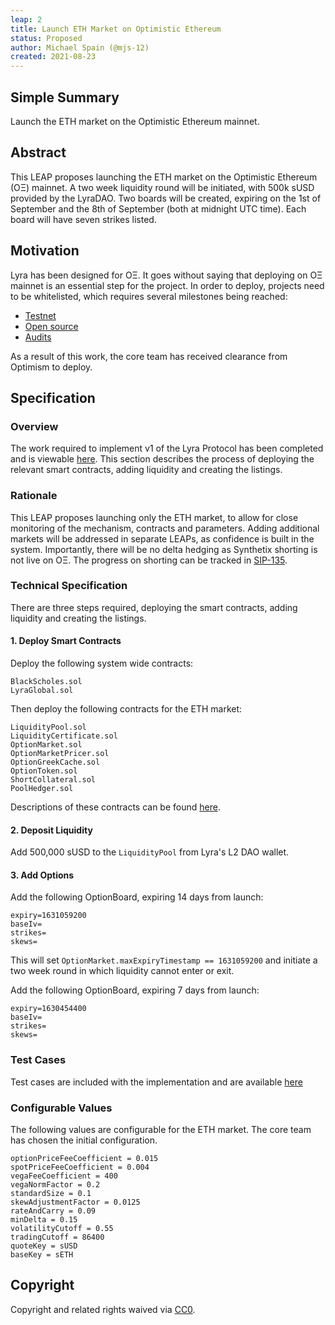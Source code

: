 ```yaml
---
leap: 2
title: Launch ETH Market on Optimistic Ethereum
status: Proposed
author: Michael Spain (@mjs-12)
created: 2021-08-23
---
```


<!--You can leave these HTML comments in your merged LEAP and delete the visible duplicate text guides, they will not appear and may be helpful to refer to if you edit it again. This is the suggested template for new LEAPs. Note that a LEAP number will be assigned by an editor. When opening a pull request to submit your LEAP, please use an abbreviated title in the filename, `leap-draft_title_abbrev.md`. The title should be 44 characters or less.-->

## Simple Summary
<!--"If you can't explain it simply, you don't understand it well enough." Simply describe the outcome the proposed changes intends to achieve. This should be non-technical and accessible to a casual community member.-->
Launch the ETH market on the Optimistic Ethereum mainnet.

## Abstract
<!--A short (~200 word) description of the proposed change, the abstract should clearly describe the proposed change. This is what *will* be done if the LEAP is implemented, not *why* it should be done or *how* it will be done. If the LEAP proposes deploying a new contract, write, "we propose to deploy a new contract that will do x".-->

This LEAP proposes launching the ETH market on the Optimistic Ethereum (OΞ) mainnet. A two week liquidity round will be initiated, with 500k sUSD provided by the LyraDAO. Two boards will be created, expiring on the 1st of September and the 8th of September (both at midnight UTC time). Each board will have seven strikes listed.

## Motivation
<!--This is the problem statement. This is the *why* of the LEAP. It should clearly explain *why* the current state of the protocol is inadequate.  It is critical that you explain *why* the change is needed, if the LEAP proposes changing how something is calculated, you must address *why* the current calculation is innaccurate or wrong. This is not the place to describe how the LEAP will address the issue!-->
Lyra has been designed for OΞ. It goes without saying that deploying on OΞ mainnet is an essential step for the project. In order to deploy, projects need to be whitelisted, which requires several milestones being reached:

- [Testnet](https://blog.lyra.finance/lyra-testnet/)
- [Open source](https://github.com/lyra-finance/lyra-protocol)
- [Audits](https://github.com/lyra-finance/lyra-protocol/tree/master/audits)

As a result of this work, the core team has received clearance from Optimism to deploy.

## Specification
<!--The specification should describe the syntax and semantics of any new feature, there are five sections
1. Overview
2. Rationale
3. Technical Specification
4. Test Cases
5. Configurable Values
-->

### Overview
<!--This is a high level overview of *how* the LEAP will solve the problem. The overview should clearly describe how the new feature will be implemented.-->
The work required to implement v1 of the Lyra Protocol has been completed and is viewable [here](https://github.com/lyra-finance/lyra-protocol). This section describes the process of deploying the relevant smart contracts, adding liquidity and creating the listings.

### Rationale
<!--This is where you explain the reasoning behind how you propose to solve the problem. Why did you propose to implement the change in this way, what were the considerations and trade-offs. The rationale fleshes out what motivated the design and why particular design decisions were made. It should describe alternate designs that were considered and related work. The rationale may also provide evidence of consensus within the community, and should discuss important objections or concerns raised during discussion.-->
This LEAP proposes launching only the ETH market, to allow for close monitoring of the mechanism, contracts and parameters. Adding additional markets will be addressed in separate LEAPs, as confidence is built in the system. Importantly, there will be no delta hedging as Synthetix shorting is not live on OΞ. The progress on shorting can be tracked in [SIP-135](https://sips.synthetix.io/sips/sip-135).

### Technical Specification
<!--The technical specification should outline the public API of the changes proposed. That is, changes to any of the interfaces Lyra currently exposes or the creations of new ones.-->
There are three steps required, deploying the smart contracts, adding liquidity and creating the listings.

#### 1. Deploy Smart Contracts

Deploy the following system wide contracts:
```
BlackScholes.sol
LyraGlobal.sol
```

Then deploy the following contracts for the ETH market:
```
LiquidityPool.sol
LiquidityCertificate.sol
OptionMarket.sol
OptionMarketPricer.sol
OptionGreekCache.sol
OptionToken.sol
ShortCollateral.sol
PoolHedger.sol
```

Descriptions of these contracts can be found [here](https://docs.lyra.finance/implementation/lyra-protocol-architecture).

#### 2. Deposit Liquidity

Add 500,000 sUSD to the `LiquidityPool` from Lyra's L2 DAO wallet.

#### 3. Add Options

Add the following OptionBoard, expiring 14 days from launch:
```
expiry=1631059200
baseIv=
strikes=
skews=
```

This will set `OptionMarket.maxExpiryTimestamp == 1631059200` and initiate a two week round in which liquidity cannot enter or exit.

Add the following OptionBoard, expiring 7 days from launch:
```
expiry=1630454400
baseIv=
strikes=
skews=
```

### Test Cases
<!--Test cases for an implementation are mandatory for LEAPs but can be included with the implementation..-->
Test cases are included with the implementation and are available [here](https://github.com/lyra-finance/lyra-protocol/tree/master/test)

### Configurable Values
<!--Please list all values configurable under this implementation.-->
The following values are configurable for the ETH market. The core team has chosen the initial configuration.

```
optionPriceFeeCoefficient = 0.015
spotPriceFeeCoefficient = 0.004
vegaFeeCoefficient = 400
vegaNormFactor = 0.2
standardSize = 0.1
skewAdjustmentFactor = 0.0125
rateAndCarry = 0.09
minDelta = 0.15
volatilityCutoff = 0.55
tradingCutoff = 86400
quoteKey = sUSD
baseKey = sETH
```

## Copyright
Copyright and related rights waived via [CC0](https://creativecommons.org/publicdomain/zero/1.0/).
